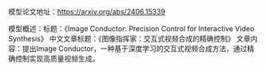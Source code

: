 模型论文地址：https://arxiv.org/abs/2406.15339

模型概述：标题：《Image Conductor: Precision Control for Interactive Video Synthesis》
中文文章标题：《图像指挥家：交互式视频合成的精确控制》
文章内容：提出Image Conductor，一种基于深度学习的交互式视频合成方法，通过精确控制实现高质量视频生成。
